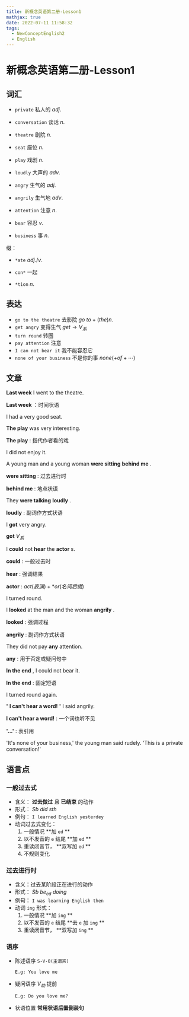 ```yaml
---
title: 新概念英语第二册-Lesson1
mathjax: true
date: 2022-07-11 11:58:32
tags: 
  - NewConceptEnglish2
  - English
---
```


# 新概念英语第二册-Lesson1

## 词汇

-  `private` 私人的 $adj.$ 

-  `conversation` 谈话 $n.$ 

-  `theatre` 剧院 $n.$ 

-  `seat` 座位 $n.$ 

-  `play` 戏剧 $n.$ 

-  `loudly` 大声的 $adv.$ 

-  `angry` 生气的 $adj.$ 

-  `angrily` 生气地 $adv.$ 

-  `attention` 注意 $n.$ 

-  `bear` 容忍 $v.$ 

-  `business` 事 $n.$ 

缀：
-  `*ate`  $adj./v.$ 

- `con*` 一起

- `*tion` $n.$ 

## 表达

-  `go to the theatre` 去影院 $go \ to+(the)n.$
-  `get angry` 变得生气 $get \to V_系$ 
-  `turn round` 转圈
-  `pay attention` 注意
-  `I can not bear it` 我不能容忍它 
-  `none of your business` 不是你的事 $none(+ of + \cdots)$

## 文章

 **Last week** I went to the theatre. 

 **Last week** ：时间状语

I had a very good seat. 

 **The play** was very interesting. 

 **The play** : 指代作者看的戏

I did not enjoy it. 

A young man and a young woman **were sitting**  **behind me** . 

 **were sitting** : 过去进行时

 **behind me** : 地点状语

They **were talking** **loudly** . 

 **loudly** : 副词作方式状语

I **got** very angry. 

**got**  $V_系$ 

I **could** not **hear** the **actor** s. 

 **could** : 一般过去时 

 **hear** : 强调结果

 **actor** : $act(表演) + *or(名词后缀)$ 

I turned round. 

I **looked** at the man and the woman **angrily** . 

 **looked** : 强调过程

 **angrily** : 副词作方式状语

They did not pay **any** attention. 

 **any** : 用于否定或疑问句中

 **In the end** , I could not bear it. 

 **In the end** : 固定短语

I turned round again. 

 **'** **I can't hear a word!**  **'** I said angrily.

 **I can't hear a word!** : 一个词也听不见

**'...'** : 表引用

'It's none of your business,' the young man said rudely. 'This is a private conversation!'

## 语言点

### 一般过去式

- 含义： **过去做过** 且 **已结束** 的动作
- 形式： $Sb \ did \ sth$ 
- 例句： `I learned English yesterdey` 
- 动词过去式变化：
  1. 一般情况 **加 `ed` ** 
  2. 以不发音的 `e` 结尾 **加 `ed` ** 
  3. 重读闭音节， **双写加 `ed` ** 
  4. 不规则变化

### 过去进行时

- 含义：过去某阶段正在进行的动作
- 形式： $Sb \ be_{ed} \ doing$ 
- 例句： `I was learning English then` 
- 动词 `ing` 形式：
  1. 一般情况 **加 `ing` ** 
  2. 以不发音的 `e` 结尾 **去 `e` 加 `ing` ** 
  3. 重读闭音节， **双写加 `ing` ** 

### 语序

- 陈述语序 `S-V-O(主谓宾)` 

   `E.g: You love me`  

- 疑问语序 $V_助$ 提前

   `E.g: Do you love me?`  

- 状语位置 **常用状语后置倒装句** 

